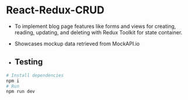 # React-Redux-CRUD
- To implement blog page features like forms and views for creating, reading, updating, and deleting with Redux Toolkit for state container.
- Showcases mockup data retrieved from MockAPI.io

- ## Testing
``` bash
# Install dependencies
npm i
# Run
npm run dev
